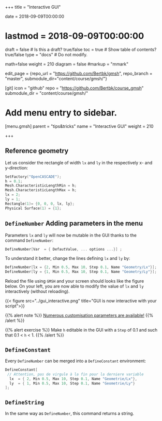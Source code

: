 +++
title = "Interactive GUI"

date = 2018-09-09T00:00:00
# lastmod = 2018-09-09T00:00:00

draft = false  # Is this a draft? true/false
toc = true  # Show table of contents? true/false
type = "docs"  # Do not modify.

math=false
weight = 210
diagram = false
#markup = "mmark"

edit_page = {repo_url = "https://github.com/Bertbk/gmsh", repo_branch = "master", submodule_dir="content/course/gmsh/"}

[git]
  icon = "github"
  repo = "https://github.com/Bertbk/course_gmsh"
  submodule_dir = "content/course/gmsh/"
  

# Add menu entry to sidebar.
[menu.gmsh]
  parent = "tips&tricks"
  name = "Interactive GUI"
  weight = 210


+++

## Reference geometry

Let us consider the rectangle of width `lx` and `ly` in the respectively x- and y-direction:

```c++
SetFactory("OpenCASCADE");
h = 0.1;
Mesh.CharacteristicLengthMin = h;
Mesh.CharacteristicLengthMax = h;
lx = 2;
ly = 1;
Rectangle(1)= {0, 0, 0, lx, ly};
Physical Surface(1) = {1};
```

## `DefineNumber` Adding parameters in the menu

Parameters `lx` and `ly` will now be mutable in the GUI thanks to the command `DefineNumber`:
```c++
DefineNumber[Var  = { DefautValue, ... options ...}] ;
```
To understand it better, change the lines defining `lx` and `ly` by:
```c++
DefineNumber[lx = {2, Min 0.5, Max 10, Step 0.1, Name "Geometry/Lx"}];
DefineNumber[ly = {1, Min 0.5, Max 10, Step 0.1, Name "Geometry/Ly"}];
```
Reload the file using `GMSH` and your screen should looks like the figure below. On your left, you are now able to modify the value of `lx` and `ly` interactively (without reloading).


{{< figure src="../gui_interactive.png" title="GUI is now interactive with your script">}}


{{% alert note %}}
[Numerous customisation parameters are available!](https://gitlab.onelab.info/doc/tutorials/wikis/ONELAB-syntax-for-Gmsh-and-GetDP)
{{% /alert %}}

{{% alert exercise %}}
Make `h` editable in the GUI with a `Step` of 0.1 and such that 0.1 < `h` < 1.
{{% /alert %}}


## `DefineConstant`

Every `DefineNumber` can be merged into a `DefineConstant` environment:
```c++
DefineConstant[
 // Attention, pas de virgule à la fin pour la derniere variable
  lx  = { 2, Min 0.5, Max 10, Step 0.1, Name "Geometrie/Lx"},
  ly  = { 1, Min 0.5, Max 10, Step 0.1, Name "Geometrie/Ly"}
];
```

## `DefineString`

In the same way as `DefineNumber`, this command returns a string.
